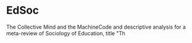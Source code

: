 # EdSoc
The Collective Mind and the MachineCode and descriptive analysis for a meta-review of Sociology of Education, title "Th
